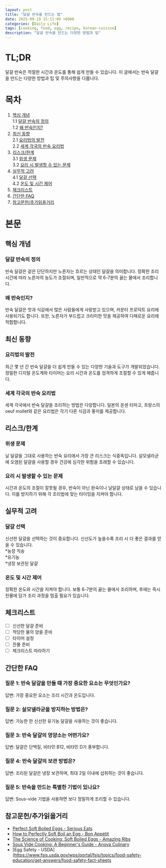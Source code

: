 ```yaml
---
layout: post
title: "달걀 반숙을 만드는 법"
date: 2025-09-19 15:11:09 +0900
categories: [Daily Life]
tags: [cooking, food, egg, recipe, korean-cuisine]
description: "달걀 반숙을 만드는 다양한 방법과 팁"
---
```


# TL;DR
달걀 반숙은 적절한 시간과 온도를 통해 쉽게 만들 수 있습니다. 이 글에서는 반숙 달걀을 만드는 다양한 방법과 팁 및 주의사항을 다룹니다.

# 목차
1. [핵심 개념](#핵심-개념)  
   1.1 [달걀 반숙의 정의](#달걀-반숙의-정의)  
   1.2 [왜 반숙인지?](#왜-반숙인지?)  
2. [최신 동향](#최신-동향)  
   2.1 [요리법의 발전](#요리법의-발전)  
   2.2 [세계 각국의 반숙 요리법](#세계-각국의-반숙-요리법)  
3. [리스크/한계](#리스크한계)  
   3.1 [위생 문제](#위생-문제)  
   3.2 [요리 시 발생할 수 있는 문제](#요리-시-발생할-수-있는-문제)  
4. [실무적 고려](#실무적-고려)  
   4.1 [달걀 선택](#달걀-선택)  
   4.2 [온도 및 시간 제어](#온도-및-시간-제어)  
5. [체크리스트](#체크리스트)  
6. [간단한 FAQ](#간단한-FAQ)  
7. [참고문헌/추가읽을거리](#참고문헌/추가읽을거리)  

# 본문
## 핵심 개념  
### 달걀 반숙의 정의  
반숙 달걀은 겉은 단단하지만 노른자는 흐르는 상태인 달걀을 의미합니다. 정확한 조리 시간에 따라 노른자의 농도가 조절되며, 일반적으로 약 6-7분의 끓는 물에서 조리합니다.

### 왜 반숙인지?  
반숙 달걀은 맛과 식감에서 많은 사람들에게 사랑받고 있으며, 카운터 프로덕트 요리에 사용되기도 합니다. 또한, 노른자가 부드럽고 크리미한 맛을 제공하여 다채로운 요리에 적합합니다.

## 최신 동향  
### 요리법의 발전  
최근 몇 년 간 반숙 달걀을 더 쉽게 만들 수 있는 다양한 기술과 도구가 개발되었습니다. 정밀한 디지털 온도계와 타이머는 요리 시간과 온도를 엄격하게 조절할 수 있게 해줍니다.

### 세계 각국의 반숙 요리법  
세계 각국에서 반숙 달걀을 조리하는 방법은 다양합니다. 일본의 온센 타마고, 프랑스의 oeuf mollet와 같은 요리법은 각기 다른 식감과 풍미를 제공합니다.

## 리스크/한계  
### 위생 문제  
날 달걀을 그대로 사용하는 반숙 요리에서 가장 큰 리스크는 식중독입니다. 살모넬라균에 오염된 달걀을 사용할 경우 건강에 심각한 위험을 초래할 수 있습니다.

### 요리 시 발생할 수 있는 문제  
시간과 온도의 조절이 잘못될 경우, 반숙이 아닌 완숙이나 날달걀 상태로 남을 수 있습니다. 이를 방지하기 위해 각 조리법에 맞는 타이밍을 지켜야 합니다.

## 실무적 고려  
### 달걀 선택  
신선한 달걀을 선택하는 것이 중요합니다. 신선도가 높을수록 조리 시 더 좋은 결과를 얻을 수 있습니다.  
*농장 직송  
*유기농  
*냉장 보관된 달걀 

### 온도 및 시간 제어  
정확한 온도와 시간을 지켜야 합니다. 보통 6-7분의 끓는 물에서 조리하며,  후에는 즉시 찬물에 담가 조리 과정을 멈출 필요가 있습니다.

## 체크리스트  
- [ ] 신선한 달걀 준비  
- [ ] 적당한 물의 양을 준비  
- [ ] 타이머 설정  
- [ ] 찬물 준비  
- [ ] 체크리스트 따라하기  

## 간단한 FAQ  
### 질문 1: 반숙 달걀을 만들 때 가장 중요한 요소는 무엇인가요?  
답변: 가장 중요한 요소는 조리 시간과 온도입니다.

### 질문 2: 살모넬라균을 방지하는 방법은?  
답변: 가능한 한 신선한 유기농 달걀을 사용하는 것이 좋습니다.

### 질문 3: 반숙 달걀의 영양소는 어떤가요?  
답변: 달걀은 단백질, 비타민 B12, 비타민 D가 풍부합니다.

### 질문 4: 반숙 달걀의 보관 방법은?  
답변: 조리된 달걀은 냉장 보관하며, 최대 2일 이내에 섭취하는 것이 좋습니다.

### 질문 5: 반숙을 만드는 특별한 기법이 있나요?  
답변: Sous-vide 기법을 사용하면 보다 정밀하게 조리할 수 있습니다.

## 참고문헌/추가읽을거리  
- [Perfect Soft Boiled Eggs - Serious Eats](https://www.seriouseats.com/perfect-soft-boiled-eggs)  
- [How to Perfectly Soft Boil an Egg - Bon Appétit](https://www.bonappetit.com/story/how-to-soft-boil-an-egg)  
- [The Science of Cooking: Soft Boiled Eggs - Amazing Ribs](https://amazingribs.com/tested-recipes/eggs/soft-boiled-eggs)  
- [Sous Vide Cooking: A Beginner's Guide - Anova Culinary](https://anovaculinary.com/sous-vide-cooking-beginners-guide/)  
- [Egg Safety - USDA](https://www.fsis.usda.gov/wps/portal/fsis/topics/food-safety-education/get-answers/food-safety-fact-sheets
